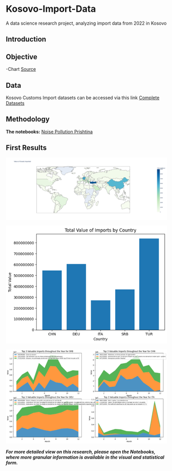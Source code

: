 # Kosovo-Import-Data
A data science research project, analyzing import data from 2022 in Kosovo

## Introduction

## Objective

-Chart [Source](https://www.electronicshub.org/noise-level-decibels-chart/)

## Data


Kosovo Customs Import datasets can be accessed via this link [Complete Datasets](https://dogana.rks-gov.net/per-doganen/statistikat-dhe-arritjet/bilanci-tregtare-bazuar-ne-tarife/)

## Methodology


**The notebooks:** [Noise Pollution Prishtina](https://github.com/sepse/Noise-Pollution-Prishtina/blob/main/Noise_Pollution_HS.ipynb)

## First Results

![mapimport](https://github.com/sepse/Kosovo-Import-Data/blob/bd43efb2a9910a27d041f86d6fd746595766640e/Graphics/mapimport.png)


![top5](https://github.com/sepse/Kosovo-Import-Data/blob/bd43efb2a9910a27d041f86d6fd746595766640e/Graphics/top5.png)


![4chart](https://github.com/sepse/Kosovo-Import-Data/blob/bd43efb2a9910a27d041f86d6fd746595766640e/Graphics/4chart.png)


***For more detailed view on this research, please open the Notebooks, where more granular information is available in the visual and statistical form.***
